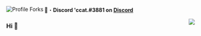 <img align="left" src="https://img.shields.io/badge/dynamic/json?&label=Total%20Forks&color=008042&style=flat&style=for-the-badge&query=%24.forks&url=https://api.github-star-counter.workers.dev/user/ccat3881" alt="Profile Forks"></a>

📩・**Discord 'ccat.#3881 on [Discord](https://discord.gg/marcello)**

</a><img align="right" src="https://github-readme-stats.vercel.app/api?username=ccat3881&show_icons=true&theme=dark"/></p>

### Hi 👋
